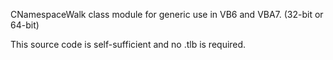 CNamespaceWalk class module for generic use in VB6 and VBA7. (32-bit or 64-bit)

This source code is self-sufficient and no .tlb is required.
